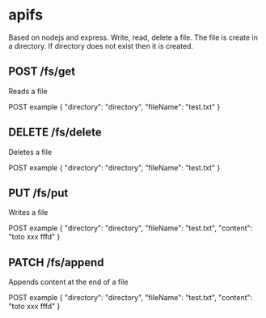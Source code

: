 # apifs

Based on nodejs and express.
Write, read, delete a file.
The file is create in a directory. If directory does not exist then it is created.

## POST /fs/get
Reads a file

POST example
{
	"directory": "directory",
	"fileName": "test.txt"
}

## DELETE /fs/delete
Deletes a file

POST example
{
	"directory": "directory",
	"fileName": "test.txt"
}

## PUT /fs/put
Writes a file

POST example
{
	"directory": "directory",
	"fileName": "test.txt",
    "content": "toto xxx fffd"
}

## PATCH /fs/append
Appends content at the end of a file

POST example
{
	"directory": "directory",
	"fileName": "test.txt",
    "content": "toto xxx fffd"
}
